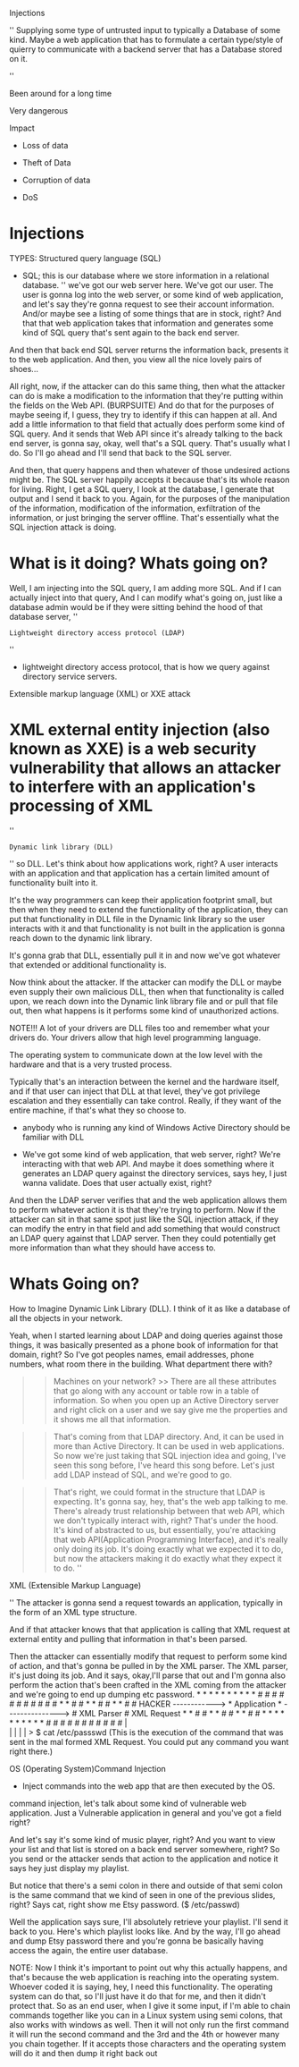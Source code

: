 Injections

''
Supplying some type of untrusted input to typically a Database of some kind.
Maybe a web application that has to formulate a certain type/style of quierry to communicate with a backend server that has a Database stored on it.

''

Been around for a long time


Very dangerous


Impact


- Loss of data

- Theft of Data

- Corruption of data

- DoS


# Injections

TYPES:
Structured query language (SQL)

- SQL; this is our database where we store information in a relational database.
''
we've got our web server here. We've got our user. The user is gonna log into the web server, or some kind of web application, and let's say they're gonna request to see their account information. And/or maybe see a listing of some things that are in stock, right? And that that web application takes that information and generates some kind of SQL query that's sent again to the back end server. 

And then that back end SQL server returns the information back, presents it to the web application. And then, you view all the nice lovely pairs of shoes... 

All right, now, if the attacker can do this same thing, then what the attacker can do is make a modification to the information that they're putting within the fields on the Web API. (BURPSUITE) And do that for the purposes of maybe seeing if, I guess, they try to identify if this can happen at all. And add a little information to that field that actually does perform some kind of SQL query. And it sends that Web API since it's already talking to the back end server, is gonna say, okay, well that's a SQL query. That's usually what I do. So I'll go ahead and I'll send that back to the SQL server. 

And then, that query happens and then whatever of those undesired actions might be. The SQL server happily accepts it because that's its whole reason for living. Right, I get a SQL query, I look at the database, I generate that output and I send it back to you. Again, for the purposes of the manipulation of the information, modification of the information, exfiltration of the information, or just bringing the server offline. That's essentially what the SQL injection attack is doing.

# What is it doing? Whats going on?

Well, I am injecting into the SQL query, I am adding more SQL. And if I can actually inject into that query, And I can modify what's going on, just like a database admin would be if they were sitting behind the hood of that database server, 
''



    Lightweight directory access protocol (LDAP)
''
- lightweight directory access protocol, that is how we query against directory service servers. 

Extensible markup language (XML) or XXE attack

# XML external entity injection (also known as XXE) is a web security vulnerability that allows an attacker to interfere with an application's processing of XML 
''

    Dynamic link library (DLL)

''
so DLL. Let's think about how applications work, right? A user interacts with an application and that application has a certain limited amount of functionality built into it. 

It's the way programmers can keep their application footprint small, but then when they need to extend the functionality of the application, they can put that functionality in DLL file in the Dynamic link library so the user interacts with it and that functionality is not built in the application is gonna reach down to the dynamic link library. 

It's gonna grab that DLL, essentially pull it in and now we've got whatever that extended or additional functionality is. 


Now think about the attacker. If the attacker can modify the DLL or maybe even supply their own malicious DLL, then when that functionality is called upon, we reach down into the Dynamic link library file and or pull that file out, then what happens is it performs some kind of unauthorized actions.


NOTE!!!
 A lot of your drivers are DLL files too and remember what your drivers do. Your drivers allow that high level programming language. 
 
 The operating system to communicate down at the low level with the hardware and that is a very trusted process.
 
 Typically that's an interaction between the kernel and the hardware itself, and if that user can inject that DLL at that level, they've got privilege escalation and they essentially can take control. Really, if they want of the entire machine, if that's what they so choose to.

-  anybody who is running any kind of Windows Active Directory should be familiar with DLL

-  We've got some kind of web application, that web server, right? We're interacting with that web API. And maybe it does something where it generates an LDAP query against the directory services, says hey, I just wanna validate. Does that user actually exist, right? 

And then the LDAP server verifies that and the web application allows them to perform whatever action it is that they're trying to perform. Now if the attacker can sit in that same spot just like the SQL injection attack, if they can modify the entry in that field and add something that would construct an LDAP query against that LDAP server. Then they could potentially get more information than what they should have access to.

# Whats Going on?

 How to Imagine Dynamic Link Library (DLL). I think of it as like a database of all the objects in your network. 
 
 Yeah, when I started learning about LDAP and doing queries against those things, it was basically presented as a phone book of information for that domain, right? So I've got peoples names, email addresses, phone numbers, what room there in the building. What department there with? 
 
 >> Machines on your network? >> There are all these attributes that go along with any account or table row in a table of information. So when you open up an Active Directory server and right click on a user and we say give me the properties and it shows me all that information. 
 
 >> That's coming from that LDAP directory. And, it can be used in more than Active Directory. It can be used in web applications. So now we're just taking that SQL injection idea and going, I've seen this song before, I've heard this song before. Let's just add LDAP instead of SQL, and we're good to go. 
 
 >> That's right, we could format in the structure that LDAP is expecting. It's gonna say, hey, that's the web app talking to me. There's already trust relationship between that web API, which we don't typically interact with, right? That's under the hood. It's kind of abstracted to us, but essentially, you're attacking that web API(Application Programming Interface), and it's really only doing its job. It's doing exactly what we expected it to do, but now the attackers making it do exactly what they expect it to do.
''

XML (Extensible Markup Language)


''
The attacker is gonna send a request towards an application, typically in the form of an XML type structure.

And if that attacker knows that that application is calling that XML request at external entity and pulling that information in that's been parsed. 

Then the attacker can essentially modify that request to perform some kind of action, and that's gonna be pulled in by the XML parser. The XML parser, it's just doing its job. And it says, okay,I'll parse that out and I'm gonna also perform the action that's been crafted in the XML coming from the attacker and we're going to end up dumping etc password.
                       * * * * * * * * * *                     # # # # # # # # # # # 
                       *                 *                     #                   #
                       *                 *                     #                   #
                       *                 *                     #                   #
HACKER ------------>   *  Application    *  --------------->   #   XML Parser      #
        XML Request    *                 *                     #                   #
                       *                 *                     #                   #
                       *                 *                     #                   #
                       * * * * * * * * * *                     # # # # # # # # # # # 
                                                                         |   
                                                                         |
                                                                         |
                                                                         |
                                                                         |
                                                                         > $ cat /etc/passswd  (This is the execution of the command that was sent in the mal formed XML Request. You could put any command you want right there.)



OS (Operating System)Command Injection

- Inject commands into the web app that are then executed by the OS.

command injection, let's talk about some kind of vulnerable web application. 
Just a Vulnerable application in general and you've got a field right? 

And let's say it's some kind of music player, right? And you want to view your list and that list is stored on a back end server somewhere, right? So you send or the attacker sends that action to the application and notice it says hey just display my playlist. 

But notice that there's a semi colon in there and outside of that semi colon is the same command that we kind of seen in one of the previous slides, right? Says cat, right show me Etsy password. ($ /etc/passwd)

Well the application says sure, I'll absolutely retrieve your playlist. I'll send it back to you. Here's which playlist looks like. And by the way, I'll go ahead and dump Etsy password there and you're gonna be basically having access the again, the entire user database.

NOTE:
 Now I think it's important to point out why this actually happens, and that's because the web application is reaching into the operating system. Whoever coded it is saying, hey, I need this functionality. The operating system can do that, so I'll just have it do that for me, and then it didn't protect that. So as an end user, when I give it some input, if I'm able to chain commands together like you can in a Linux system using semi colons, that also works with windows as well. Then it will not only run the first command it will run the second command and the 3rd and the 4th or however many you chain together. If it accepts those characters and the operating system will do it and then dump it right back out







